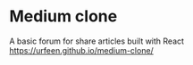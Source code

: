 # Medium clone

A basic forum for share articles built with React
https://urfeen.github.io/medium-clone/
